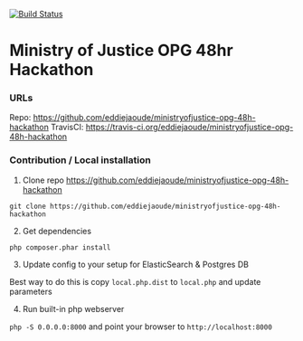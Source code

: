 [![Build Status](https://travis-ci.org/eddiejaoude/ministryofjustice-opg-48h-hackathon.svg?branch=master)](https://travis-ci.org/eddiejaoude/ministryofjustice-opg-48h-hackathon)

# Ministry of Justice OPG 48hr Hackathon

### URLs

Repo: https://github.com/eddiejaoude/ministryofjustice-opg-48h-hackathon
TravisCI: https://travis-ci.org/eddiejaoude/ministryofjustice-opg-48h-hackathon


### Contribution / Local installation

1. Clone repo https://github.com/eddiejaoude/ministryofjustice-opg-48h-hackathon

`git clone https://github.com/eddiejaoude/ministryofjustice-opg-48h-hackathon`

2. Get dependencies

`php composer.phar install`

3. Update config to your setup for ElasticSearch & Postgres DB

Best way to do this is copy `local.php.dist` to `local.php` and update parameters

4. Run built-in php webserver

`php -S 0.0.0.0:8000` and point your browser to `http://localhost:8000`
